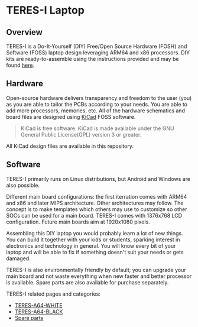 # TERES-I Laptop

## Overview

TERES-I is a Do-It-Yourself (DIY) Free/Open Source Hardware (FOSH) and Software (FOSS) laptop design leveraging ARM64 and x86 processors.
DIY kits are ready-to-assemble using the instructions provided and may be found [here](https://www.olimex.com/Products/DIY-Laptop/KITS/).

## Hardware

Open-source hardware delivers transparency and freedom to the user (you) as you are able to tailor the PCBs according to your needs.
You are able to add more processors, memories, etc.
All of the hardware schematics and board files are designed using [KiCad](http://kicad-pcb.org) FOSS software.

> KiCad is free software. KiCad is made available under the GNU General Public License(GPL) version 3 or greater.

All KiCad design files are available in this repository.

## Software

TERES-I primarily runs on Linux distributions, but Android and Windows are also possible.

Different main board configurations: the first iterration comes with ARM64 and x86 and later MIPS architecture.
Other architectures may follow.
The concept is to make templates which others may use to customize so other SOCs can be used for a main board.
TERES-I comes with 1376x768 LCD configuration. Future main boards aim at 1920x1080 pixels.

Assembling this DIY laptop you would probably learn a lot of new things.
You can build it together with your kids or students, sparking interest in electronics and technology in general.
You will know every bit of your laptop and will be able to fix if something doesn't suit your needs or gets damaged.

TERES-I is also environmentally friendly by default; you can upgrade your main board and not waste everything when new faster and better processor is available.
Spare parts are also available for purchase separately.

TERES-I related pages and categories:

* [TERES-A64-WHITE](https://www.olimex.com/Products/DIY-Laptop/KITS/TERES-A64-WHITE/open-source-hardware)
* [TERES-A64-BLACK](https://www.olimex.com/Products/DIY-Laptop/KITS/TERES-A64-BLACK/open-source-hardware)
* [Spare parts](https://www.olimex.com/Products/DIY-Laptop/SPARE-PARTS/)
